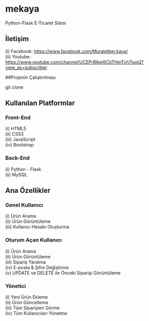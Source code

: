 # mekaya
Python-Flask E-Ticaret Sitesi

## İletişim
 
(i) Facebook: https://www.facebook.com/Muratelber.kaya/ <br>
(ii) Youtube: https://www.youtube.com/channel/UCEPrBlkej6CbTHmTyh7IuoQ?view_as=subscriber <br>

##Projenin Çalıştırılması

git clone 

## Kullanılan Platformlar
### Front-End
  (i) HTML5 <br>
  (ii) CSS3 <br>
  (iii) JavaScript <br>
  (iv) Bootstrap <br>

### Back-End
  (i) Python - Flask <br>
  (ii) MySQL <br>

## Ana Özellikler
### Genel Kullanıcı
(i) Ürün Arama <br>
(ii) Ürün Görüntüleme <br>
(iii) Kullanıcı Hesabı Oluşturma <br>

### Oturum Açan Kullanıcı
(i) Ürün Arama <br>
(ii) Ürün Görüntüleme <br>
(iii) Sipariş Yaratma <br>
(iv) E-posta & Şifre Değiştirme  <br>
(v) UPDATE ve DELETE ile Önceki Siparişi Görüntüleme <br>

### Yönetici
(i) Yeni Ürün Ekleme <br>
(ii) Ürün Güncelleme <br>
(iii) Tüm Siparişleri Görme <br>
(iv) Tüm Kullanıcıları Yönetme <br>
